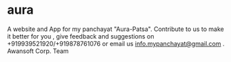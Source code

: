 # aura
A website and App for my panchayat "Aura-Patsa". Contribute to us to make it better for you , give feedback and suggestions on +919939521920/+919878761076 or email us info.mypanchayat@gmail.com . Awansoft Corp. Team

